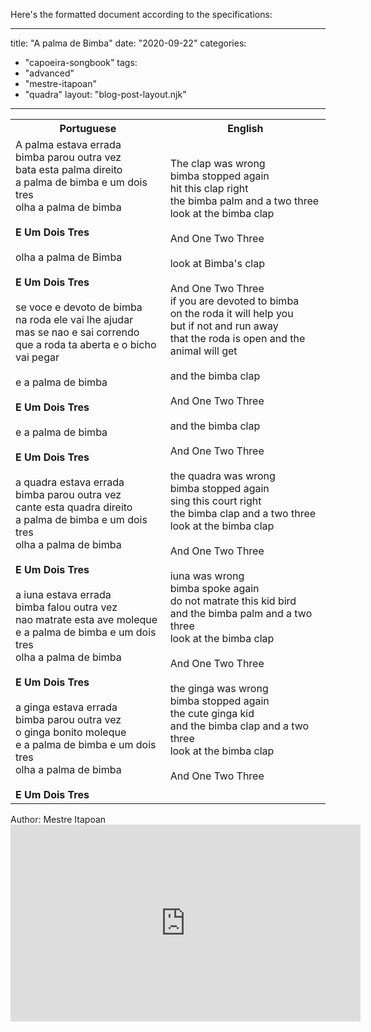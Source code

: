Here's the formatted document according to the specifications:

---
title: "A palma de Bimba"
date: "2020-09-22"
categories: 
  - "capoeira-songbook"
tags: 
  - "advanced"
  - "mestre-itapoan"
  - "quadra"
layout: "blog-post-layout.njk"
---

<table class="capoeira-table">
    <tr class="header-row">
        <th>Portuguese</th>
        <th>English</th>
    </tr>
    <tr>
        <td>A palma estava errada<br>
bimba parou outra vez<br>
bata esta palma direito<br>
a palma de bimba e um dois tres<br>
olha a palma de bimba<br>
<br>
<strong>E Um Dois Tres</strong><br>
<br>
olha a palma de Bimba<br>
<br>
<strong>E Um Dois Tres</strong><br>
<br>
se voce e devoto de bimba<br>
na roda ele vai lhe ajudar<br>
mas se nao e sai correndo<br>
que a roda ta aberta e o bicho vai pegar<br>
<br>
e a palma de bimba<br>
<br>
<strong>E Um Dois Tres</strong><br>
<br>
e a palma de bimba<br>
<br>
<strong>E Um Dois Tres</strong><br>
<br>
a quadra estava errada<br>
bimba parou outra vez<br>
cante esta quadra direito<br>
a palma de bimba e um dois tres<br>
olha a palma de bimba<br>
<br>
<strong>E Um Dois Tres</strong><br>
<br>
a iuna estava errada<br>
bimba falou outra vez<br>
nao matrate esta ave moleque<br>
e a palma de bimba e um dois tres<br>
olha a palma de bimba<br>
<br>
<strong>E Um Dois Tres</strong><br>
<br>
a ginga estava errada<br>
bimba parou outra vez<br>
o ginga bonito moleque<br>
e a palma de bimba e um dois tres<br>
olha a palma de bimba<br>
<br>
<strong>E Um Dois Tres</strong></td>
        <td>The clap was wrong<br>
bimba stopped again<br>
hit this clap right<br>
the bimba palm and a two three<br>
look at the bimba clap<br>
<br>
And One Two Three<br>
<br>
look at Bimba's clap<br>
<br>
And One Two Three<br>
if you are devoted to bimba<br>
on the roda it will help you<br>
but if not and run away<br>
that the roda is open and the animal will get<br>
<br>
and the bimba clap<br>
<br>
And One Two Three<br>
<br>
and the bimba clap<br>
<br>
And One Two Three<br>
<br>
the quadra was wrong<br>
bimba stopped again<br>
sing this court right<br>
the bimba clap and a two three<br>
look at the bimba clap<br>
<br>
And One Two Three<br>
<br>
iuna was wrong<br>
bimba spoke again<br>
do not matrate this kid bird<br>
and the bimba palm and a two three<br>
look at the bimba clap<br>
<br>
And One Two Three<br>
<br>
the ginga was wrong<br>
bimba stopped again<br>
the cute ginga kid<br>
and the bimba clap and a two three<br>
look at the bimba clap<br>
<br>
And One Two Three</td>
    </tr>
</table>

<figcaption>
Author: Mestre Itapoan
</figcaption>

<iframe width="560" height="315" src="https://www.youtube.com/embed/voMkLe-ZV_U" title="YouTube video player" frameborder="0" allow="accelerometer; autoplay; clipboard-write; encrypted-media; gyroscope; picture-in-picture" allowfullscreen></iframe>